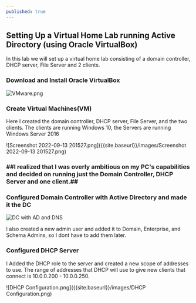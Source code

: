 ```yaml
---
published: true
---
```

## Setting Up a Virtual Home Lab running Active Directory (using Oracle VirtualBox)
In this lab we will set up a virtual home lab consisting of a domain controller, DHCP server, File Server and 2 clients.

### Download and Install Oracle VirtualBox
![VMware.png]({{site.baseurl}}/images/VMware.png)

### Create Virtual Machines(VM)
Here I created the domain controller, DHCP server, File Server, and the two clients. The clients are running Windows 10, the Servers are running Windows Server 2016 

![Screenshot 2022-09-13 201527.png]({{site.baseurl}}/images/Screenshot 2022-09-13 201527.png)





### ##I realized that I was overly ambitious on my PC's capabilities and decided on running just the Domain Controller, DHCP Server and one client.##


### Configured Domain Controller with Active Directory and made it the DC

![DC with AD and DNS]({{site.baseurl}}/images/DC%20with%20AD%20DS%20and%20DNS%20installed.png)


I also created a new admin user and added it to Domain, Enterprise, and Schema Admins, so I dont have to add them later.

### Configured DHCP Server

I Added the DHCP role to the server and created a new scope of addresses to use. The range of addresses that DHCP will use to give new clients that connect is 10.0.0.200 - 10.0.0.250.

![DHCP Configuration.png]({{site.baseurl}}/images/DHCP Configuration.png)

